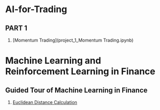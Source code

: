 # AI-for-Trading

## PART 1
1. [Momentum Trading](project_1_Momentum Trading.ipynb)

# Machine Learning and Reinforcement Learning in Finance

## Guided Tour of Machine Learning in Finance
1. [Euclidean Distance Calculation](MY_Euclidian_Distance_m1_ex1_v3.ipynb)

